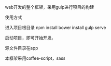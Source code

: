 web开发的整个框架，采用gulp进行项目的构建

使用方式

进入项目根目录 
npm install 
bower install 
gulp serve 

启动项目，即可开始开发。

源文件目录在app

本框架采用coffee-script，sass

